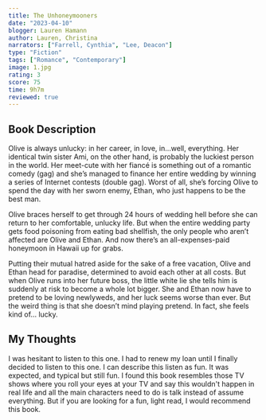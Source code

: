 ```yaml
---
title: The Unhoneymooners
date: "2023-04-10"
blogger: Lauren Hamann
author: Lauren, Christina
narrators: ["Farrell, Cynthia", "Lee, Deacon"]
type: "Fiction"
tags: ["Romance", "Contemporary"]
image: 1.jpg
rating: 3
score: 75
time: 9h7m
reviewed: true
---
```


## Book Description

Olive is always unlucky: in her career, in love, in…well, everything. Her identical twin sister Ami, on the other hand, is probably the luckiest person in the world. Her meet-cute with her fiancé is something out of a romantic comedy (gag) and she’s managed to finance her entire wedding by winning a series of Internet contests (double gag). Worst of all, she’s forcing Olive to spend the day with her sworn enemy, Ethan, who just happens to be the best man.

Olive braces herself to get through 24 hours of wedding hell before she can return to her comfortable, unlucky life. But when the entire wedding party gets food poisoning from eating bad shellfish, the only people who aren’t affected are Olive and Ethan. And now there’s an all-expenses-paid honeymoon in Hawaii up for grabs.

Putting their mutual hatred aside for the sake of a free vacation, Olive and Ethan head for paradise, determined to avoid each other at all costs. But when Olive runs into her future boss, the little white lie she tells him is suddenly at risk to become a whole lot bigger. She and Ethan now have to pretend to be loving newlyweds, and her luck seems worse than ever. But the weird thing is that she doesn’t mind playing pretend. In fact, she feels kind of... lucky.

## My Thoughts

I was hesitant to listen to this one. I had to renew my loan until I finally decided to listen to this one. I can describe this listen as fun. It was expected, and typical but still fun. I found this book resembles those TV shows where you roll your eyes at your TV and say this wouldn't happen in real life and all the main characters need to do is talk instead of assume everything. But if you are looking for a fun, light read, I would recommend this book.
